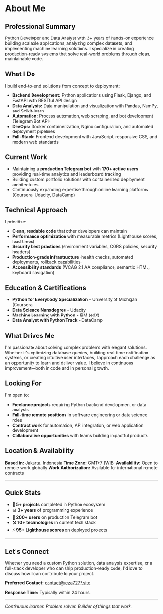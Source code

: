 # About Me

## Professional Summary

Python Developer and Data Analyst with 3+ years of hands-on experience building scalable applications, analyzing complex datasets, and implementing machine learning solutions. I specialize in creating production-ready systems that solve real-world problems through clean, maintainable code.

## What I Do

I build end-to-end solutions from concept to deployment:

- **Backend Development:** Python applications using Flask, Django, and FastAPI with RESTful API design
- **Data Analysis:** Data manipulation and visualization with Pandas, NumPy, and Scikit-learn
- **Automation:** Process automation, web scraping, and bot development (Telegram Bot API)
- **DevOps:** Docker containerization, Nginx configuration, and automated deployment pipelines
- **Full-Stack:** Frontend development with JavaScript, responsive CSS, and modern web standards

## Current Work

- Maintaining a **production Telegram bot** with **170+ active users** providing real-time analytics and leaderboard tracking
- Building custom portfolio solutions with containerized deployment architectures
- Continuously expanding expertise through online learning platforms (Coursera, Udacity, DataCamp)

## Technical Approach

I prioritize:
- **Clean, readable code** that other developers can maintain
- **Performance optimization** with measurable metrics (Lighthouse scores, load times)
- **Security best practices** (environment variables, CORS policies, security headers)
- **Production-grade infrastructure** (health checks, automated deployments, rollback capabilities)
- **Accessibility standards** (WCAG 2.1 AA compliance, semantic HTML, keyboard navigation)

## Education & Certifications

- **Python for Everybody Specialization** - University of Michigan (Coursera)
- **Data Science Nanodegree** - Udacity
- **Machine Learning with Python** - IBM (edX)
- **Data Analyst with Python Track** - DataCamp

## What Drives Me

I'm passionate about solving complex problems with elegant solutions. Whether it's optimizing database queries, building real-time notification systems, or creating intuitive user interfaces, I approach each challenge as an opportunity to learn and deliver value. I believe in continuous improvement—both in code and in personal growth.

## Looking For

I'm open to:
- **Freelance projects** requiring Python backend development or data analysis
- **Full-time remote positions** in software engineering or data science roles
- **Contract work** for automation, API integration, or web application development
- **Collaborative opportunities** with teams building impactful products

## Location & Availability

**Based in:** Jakarta, Indonesia
**Time Zone:** GMT+7 (WIB)
**Availability:** Open to remote work globally
**Work Authorization:** Available for international remote contracts

---

## Quick Stats

- 🐍 **5+ projects** completed in Python ecosystem
- 📊 **3+ years** of programming experience
- 🚀 **200+ users** on production Telegram bot
- 🛠️ **10+ technologies** in current tech stack
- ⚡ **95+ Lighthouse scores** on deployed projects

---

## Let's Connect

Whether you need a custom Python solution, data analysis expertise, or a full-stack developer who can ship production-ready code, I'd love to discuss how I can contribute to your project.

**Preferred Contact:** [contact@reza7277.site](mailto:contact@reza7277.site)

**Response Time:** Typically within 24 hours

---

*Continuous learner. Problem solver. Builder of things that work.*
